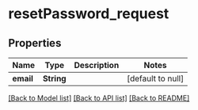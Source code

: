 # resetPassword_request
## Properties

| Name | Type | Description | Notes |
|------------ | ------------- | ------------- | -------------|
| **email** | **String** |  | [default to null] |

[[Back to Model list]](../README.md#documentation-for-models) [[Back to API list]](../README.md#documentation-for-api-endpoints) [[Back to README]](../README.md)

